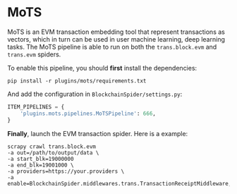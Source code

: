 # MoTS

MoTS is an EVM transaction embedding tool that represent transactions as vectors,
which in turn can be used in user machine learning, deep learning tasks.
The MoTS pipeline is able to run on both the `trans.block.evm` and `trans.evm` spiders.

To enable this pipeline, you should **first** install the dependencies:
```shell
pip install -r plugins/mots/requirements.txt
```

And add the configuration in `BlockchainSpider/settings.py`:
```python
ITEM_PIPELINES = {
    'plugins.mots.pipelines.MoTSPipeline': 666,
}
```

**Finally**, launch the EVM transaction spider.
Here is a example:
```shell
scrapy crawl trans.block.evm
-a out=/path/to/output/data \
-a start_blk=19000000
-a end_blk=19001000 \
-a providers=https://your.providers \
-a enable=BlockchainSpider.middlewares.trans.TransactionReceiptMiddleware,BlockchainSpider.middlewares.trans.TraceMiddleware,BlockchainSpider.middlewares.trans.TokenTransferMiddleware
```
